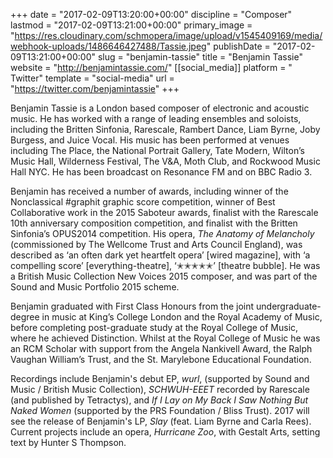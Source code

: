 +++
date = "2017-02-09T13:20:00+00:00"
discipline = "Composer"
lastmod = "2017-02-09T13:21:00+00:00"
primary_image = "https://res.cloudinary.com/schmopera/image/upload/v1545409169/media/webhook-uploads/1486646427488/Tassie.jpeg"
publishDate = "2017-02-09T13:21:00+00:00"
slug = "benjamin-tassie"
title = "Benjamin Tassie"
website = "http://benjamintassie.com/"
[[social_media]]
platform = " Twitter"
template = "social-media"
url = "https://twitter.com/benjamintassie"
+++

Benjamin Tassie is a London based composer of electronic and acoustic music. He has worked with a range of leading ensembles and soloists, including the Britten Sinfonia, Rarescale, Rambert Dance, Liam Byrne, Joby Burgess, and Juice Vocal. His music has been performed at venues including The Place, the National Portrait Gallery, Tate Modern, Wilton’s Music Hall, Wilderness Festival, The V&A, Moth Club, and Rockwood Music Hall NYC. He has been broadcast on Resonance FM and on BBC Radio 3. 

Benjamin has received a number of awards, including winner of the Nonclassical #graphit graphic score competition, winner of Best Collaborative work in the 2015 Saboteur awards, finalist with the Rarescale 10th anniversary composition competition, and finalist with the Britten Sinfonia’s OPUS2014 competition. His opera, *The Anatomy of Melancholy* (commissioned by The Wellcome Trust and Arts Council England), was described as ‘an often dark yet heartfelt opera’ [wired magazine], with ‘a compelling score’ [everything-theatre], ‘✭✭✭✭✭’ [theatre bubble]. He was a British Music Collection New Voices 2015 composer, and was part of the Sound and Music Portfolio 2015 scheme.

Benjamin graduated with First Class Honours from the joint undergraduate-degree in music at King’s College London and the Royal Academy of Music, before completing post-graduate study at the Royal College of Music, where he achieved Distinction. Whilst at the Royal College of Music he was an RCM Scholar with support from the Angela Nankivell Award, the Ralph Vaughan William’s Trust, and the St. Marylebone Educational Foundation.

Recordings include Benjamin's debut EP, *wurl*, (supported by Sound and Music / British Music Collection), *SCHWUH-EEET* recorded by Rarescale (and published by Tetractys), and *If I Lay on My Back I Saw Nothing But Naked Women* (supported by the PRS Foundation / Bliss Trust). 2017 will see the release of Benjamin's LP, *Slay* (feat. Liam Byrne and Carla Rees). Current projects include an opera, *Hurricane Zoo*, with Gestalt Arts, setting text by Hunter S Thompson.
